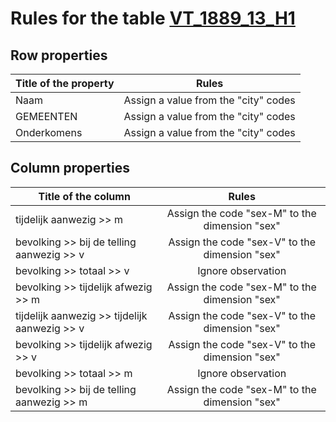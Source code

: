 # Rules for the table [VT_1889_13_H1](https://github.com/cgueret/DataDump/blob/master/xls-marked/VT_1889_13_H1_marked.xls?raw=true)
## Row properties
| Title of the property | Rules |
| --------------------- |:-----:|
| Naam | Assign a value from the "city" codes |
| GEMEENTEN | Assign a value from the "city" codes |
| Onderkomens | Assign a value from the "city" codes |
## Column properties
| Title of the column | Rules |
| --------------------- |:-----:|
| tijdelijk aanwezig >> m | Assign the code "sex-M" to the dimension "sex" |
| bevolking >> bij de telling aanwezig >> v | Assign the code "sex-V" to the dimension "sex" |
| bevolking >> totaal >> v | Ignore observation |
| bevolking >> tijdelijk afwezig >> m | Assign the code "sex-M" to the dimension "sex" |
| tijdelijk aanwezig >> tijdelijk aanwezig >> v | Assign the code "sex-V" to the dimension "sex" |
| bevolking >> tijdelijk afwezig >> v | Assign the code "sex-V" to the dimension "sex" |
| bevolking >> totaal >> m | Ignore observation |
| bevolking >> bij de telling aanwezig >> m | Assign the code "sex-M" to the dimension "sex" |
